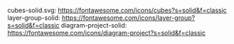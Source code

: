 cubes-solid.svg: https://fontawesome.com/icons/cubes?s=solid&f=classic
layer-group-solid: https://fontawesome.com/icons/layer-group?s=solid&f=classic
diagram-project-solid: https://fontawesome.com/icons/diagram-project?s=solid&f=classic